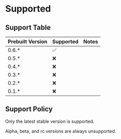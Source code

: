 # Supported

## Support Table

| Prebuilt Version | Supported | Notes |
|------------------|-----------|-------|
| 0.6.*            | ✅         |       |
| 0.5.*            | ❌         |       |
| 0.4.*            | ❌         |       |
| 0.3.*            | ❌         |       |
| 0.2.*            | ❌         |       |
| 0.1.*            | ❌         |       |

## Support Policy

Only the latest stable version is supported.

Alpha, beta, and rc versions are always unsupported.
